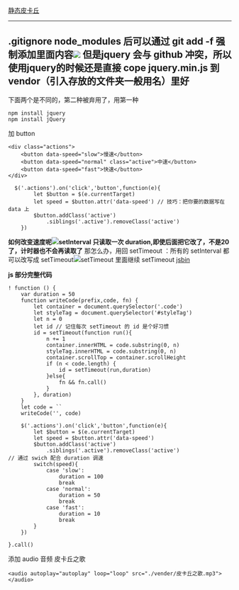 [静态皮卡丘](http://js.jirengu.com/vokof/7/edit)

---
.gitignore node_modules 后可以通过 git add -f 强制添加里面内容![](https://upload-images.jianshu.io/upload_images/7094266-36a9a389a3167caa.png?imageMogr2/auto-orient/strip%7CimageView2/2/w/1240)
但是jquery 会与 github 冲突，所以使用jquery的时候还是直接 cope jquery.min.js 到 vendor（引入存放的文件夹一般用名）里好
---
下面两个是不同的，第二种被弃用了，用第一种
```
npm install jquery
npm install jQuery
```
加 button
```
<div class="actions">
    <button data-speed="slow">慢速</button>
    <button data-speed="normal" class="active">中速</button>
    <button data-speed="fast">快速</button>
</div>
```
```
  $('.actions').on('click','button',function(e){
        let $button = $(e.currentTarget)
        let speed = $button.attr('data-speed') // 技巧：把你要的数据写在 data 上
        $button.addClass('active')
            .siblings('.active').removeClass('active')
    })
```
**如何改变速度呢![](https://upload-images.jianshu.io/upload_images/7094266-28e3f6a2a7d296b0.png?imageMogr2/auto-orient/strip%7CimageView2/2/w/1240)setInterval 只读取一次 duration,即使后面把它改了，不是20了，计时器也不会再读取了**
那怎么办，用回 setTimeout ：所有的 setInterval 都可以改写成 setTimeout![setTimeout 里面继续 setTimeout](https://upload-images.jianshu.io/upload_images/7094266-5a8e2e42cb3555fc.png?imageMogr2/auto-orient/strip%7CimageView2/2/w/1240)
[jsbin](http://js.jirengu.com/kaxoj/2/edit?html,js,output)

**js 部分完整代码**
```
! function () {
    var duration = 50
    function writeCode(prefix,code, fn) {
        let container = document.querySelector('.code')
        let styleTag = document.querySelector('#styleTag')
        let n = 0
        let id // 记住每次 setTimeout 的 id 是个好习惯
        id = setTimeout(function run(){
            n += 1
            container.innerHTML = code.substring(0, n)
            styleTag.innerHTML = code.substring(0, n)
            container.scrollTop = container.scrollHeight
            if (n < code.length) {
                id = setTimeout(run,duration)
            }else{
                fn && fn.call()
            }
        }, duration)
    }
    let code = ``
    writeCode('', code)

    $('.actions').on('click','button',function(e){
        let $button = $(e.currentTarget)
        let speed = $button.attr('data-speed')
        $button.addClass('active')
            .siblings('.active').removeClass('active')
// 通过 swich 配合 duration 调速
        switch(speed){
            case 'slow':
                duration = 100
                break
            case 'normal':
                duration = 50
                break
            case 'fast':
                duration = 10
                break
        }
    })
    
}.call()
```
添加 audio 音频 皮卡丘之歌
```
<audio autoplay="autoplay" loop="loop" src="./vender/皮卡丘之歌.mp3"></audio>
```

